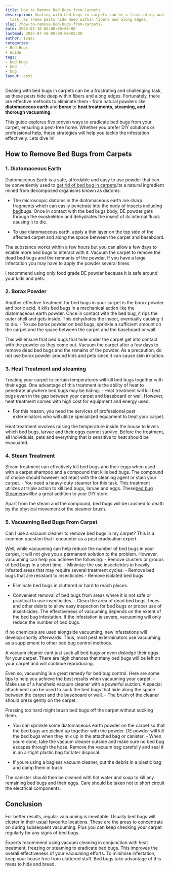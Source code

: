 ```yaml
---
title: How to Remove Bed Bugs from Carpets
description: Dealing with bed bugs in carpets can be a frustrating and challenging
  task, as these pests hide deep within fibers and along edges.
slug: /how-to-remove-bed-bugs-from-carpets/
date: 2025-07-10 00:00:00+00:00
lastmod: 2025-07-10 00:00:00+03:00
author: Isaac
categories:
- Bed Bugs
- Guide
tags:
- bed-bugs
- bed
- bug
layout: post
---
```

Dealing with bed bugs in carpets can be a frustrating and challenging task, as these pests hide deep within fibers and along edges. Fortunately, there are effective methods to eliminate them - from natural powders like **diatomaceous earth** and **borax** to **heat treatments, steaming, and thorough vacuuming**.

This guide explores five proven ways to eradicate bed bugs from your carpet, ensuring a pest-free home. Whether you prefer DIY solutions or professional help, these strategies will help you tackle the infestation effectively. Lets dive in!

##  How to Remove Bed Bugs from Carpets

###  **1. Diatomaceous Earth**

Diatomaceous Earth is a safe, affordable and easy to use powder that can be conveniently used to [get rid of bed bug in carpets](https://pestpolicy.com/does-diatomaceous-earth-kill-[bed-bugs](https://pestpolicy.com/bed-bug-bites-vs-mosquito-bites/)/).Its a natural ingredient mined from decomposed organisms known as diatoms.

- The microscopic diatoms in the diatomaceous earth are sharp fragments which can easily penetrate into the body of insects including [bed](https://pestpolicy.com/bed-bug-bites-vs-other-bites/)bugs. Once in contact with the bed bugs body, DE powder gets through the exoskeleton and dehydrates the insect of its internal fluids causing it to die.

- To use diatomaceous earth, apply a thin layer on the top side of the affected carpet and along the space between the carpet and baseboard.

The substance works within a few hours but you can allow a few days to enable more bed bugs to interact with it. Vacuum the carpet to remove the dead bed bugs and the remnants of the powder. If you have a large infestation you may have to apply the powder several times.

I recommend using only food grade DE powder because it is safe around your kids and pets.

###  **2. Borax Powder**

Another effective treatment for bed bugs in your carpet is the borax powder and boric acid. It kills bed bugs in a mechanical action like the diatomaceous earth powder. Once in contact with the bed bug, it rips the outer shell and gets inside. This dehydrates the insect, eventually causing it to die. - To use borax powder on bed bugs, sprinkle a sufficient amount on the carpet and the space between the carpet and the baseboard or wall.

This will ensure that bed bugs that hide under the carpet get into contact with the powder as they come out. Vacuum the carpet after a few days to remove dead bed bugs and the remains of the powder. As a precaution, do not use borax powder around kids and pets since it can cause skin irritation.

###  **3. Heat Treatment and steaming**

Treating your carpet to certain temperatures will kill bed bugs together with their eggs. One advantage of this treatment is the ability of heat to penetrate anywhere bed bugs may be hiding. - Heat treatment will kill bed bugs even in the gap between your carpet and baseboard or wall. However, heat treatment comes with high cost for equipment and energy used.

- For this reason, you need the services of professional pest exterminators who will utilize specialized equipment to treat your carpet.

Heat treatment involves raising the temperature inside the house to levels which bed bugs, larvae and their eggs cannot survive. Before the treatment, all individuals, pets and everything that is sensitive to heat should be evacuated.

###  **4. Steam Treatment**

Steam treatment can effectively kill bed bugs and their eggs when used with a carpet shampoo and a compound that kills bed bugs. The compound of choice should however not react with the cleaning agent or stain your carpet. - You need a heavy-duty steamer for this task. This treatment utilizes at triple action to kill bed bugs, larvae and eggs. These[bed bug Steamers](https://pestpolicy.com/best-bed-bug-steamer/)willbe a great addition to your DIY store.

Apart from the steam and the compound, bed bugs will be crushed to death by the physical movement of the steamer brush.

###  **5. Vacuuming Bed Bugs From Carpet**

Can I use a vacuum cleaner to remove bed bugs in my carpet? This is a common question that I encounter as a pest eradication expert.

Well, while vacuuming can help reduce the number of bed bugs in your carpet, it will not give you a permanent solution to the problem. However, vacuuming can help you achieve the following: - Remove clusters or groups of bed bugs in a short time. - Minimize the use insecticides in heavily infested areas that may require several treatment cycles. - Remove bed bugs that are resistant to insecticides - Remove isolated bed bugs.

- Eliminate bed bugs in cluttered or hard to reach places.

- Convenient removal of bed bugs from areas where it is not safe or practical to use insecticides. - Clean the area of dead bed bugs, feces and other debris to allow easy inspection for bed bugs or proper use of insecticides. The effectiveness of vacuuming depends on the extent of the bed bug infestation. If the infestation is severe, vacuuming will only reduce the number of bed bugs.

If no chemicals are used alongside vacuuming, new infestations will develop shortly afterwards. Thus, most pest exterminators use vacuuming as a supplement to other bed bug control methods.

A vacuum cleaner cant just suck all bed bugs or even dislodge their eggs for your carpet. There are high chances that many bed bugs will be left on your carpet and will continue reproducing.

Even so, vacuuming is a great remedy for bed bug control. Here are some tips to help you achieve the best results when vacuuming your carpet. - Make use of a handheld vacuum cleaner with a powerful suction. A special attachment can be used to suck the bed bugs that hide along the space between the carpet and the baseboard or wall. - The brush of the cleaner should press gently on the carpet.

Pressing too hard might brush bed bugs off the carpet without sucking them.

- You can sprinkle some diatomaceous earth powder on the carpet so that the bed bugs are picked up together with the powder. DE powder will kill the bed bugs when they mix up in the attached bag or canister. - When youre done, take the vacuum cleaner outside and make sure no bed bug escapes through the hose. Remove the vacuum bag carefully and seal it in an airtight plastic bag for later disposal.

- If youre using a bagless vacuum cleaner, put the debris in a plastic bag and damp them in trash.

The canister should then be cleaned with hot water and soap to kill any remaining bed bugs and their eggs. Care should be taken not to short circuit the electrical components.

##  Conclusion

For better results, regular vacuuming is inevitable. Usually bed bugs will cluster in their usual favourite locations. These are the areas to concentrate on during subsequent vacuuming. Plus you can keep checking your carpet regularly for any signs of bed bugs.

Experts recommend using vacuum cleaning in conjunction with heat treatment, freezing or steaming to eradicate bed bugs. This improves the overall effectiveness of your vacuuming efforts. To minimise infestation, keep your house free from cluttered stuff. Bed bugs take advantage of this mess to hide and breed.